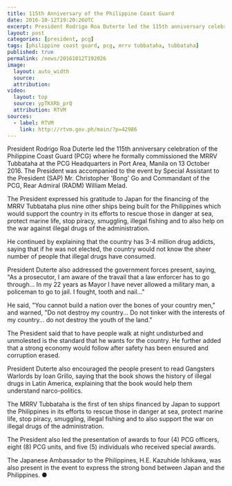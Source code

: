 ```yaml
---
title: 115th Anniversary of the Philippine Coast Guard
date: 2016-10-12T19:20:26UTC
excerpt: President Rodrigo Roa Duterte led the 115th anniversary celebration of the Philippine Coast Guard and formally commissioned the MRRV Tubbataha at the PCG Headquarters in Port Area, Manila on 13 October 2016.
layout: post
categories: [president, pcg]
tags: [philippine coast guard, pcg, mrrv tubbataha, tubbataha]
published: true
permalink: /news/20161012T192026
image:
  layout: auto_width
  source: 
  attribution: 
video:
  layout: top
  source: ypTKXRb_prQ
  attribution: RTVM
sources:
  - label: RTVM
    link: http://rtvm.gov.ph/main/?p=42986
---
```


President Rodrigo Roa Duterte led the 115th anniversary celebration of the Philippine Coast Guard (PCG) where he formally commissioned the MRRV Tubbataha at the PCG Headquarters in Port Area, Manila on 13 October 2016.
The President was accompanied to the event by Special Assistant to the President (SAP) Mr. Christopher 'Bong' Go and Commandant of the PCG, Rear Admiral (RADM) William Melad.

The President expressed his gratitude to Japan for the financing of the MRRV Tubbataha plus nine other ships being built for the Philippines which would support the country in its efforts to rescue those in danger at sea, protect marine life, stop piracy, smuggling, illegal fishing and to also help on the war against illegal drugs of the administration.

He continued by explaining that the country has 3-4 million drug addicts, saying that if he was not elected, the country would not know the sheer number of people that illegal drugs have consumed.

President Duterte also addressed the government forces present, saying, "As a prosecutor, I am aware of the travail that a law enforcer has to go through... In my 22 years as Mayor I have never allowed a military man, a policeman to go to jail. I fought, tooth and nail..."

He said, "You cannot build a nation over the bones of your country men," and warned, "Do not destroy my country... Do not tinker with the interests of my country... do not destroy the youth of the land."

The President said that to have people walk at night undisturbed and unmolested is the standard that he wants for the country. He further added that a strong economy would follow after safety has been ensured and corruption erased.

President Duterte also encouraged the people present to read Gangsters Warlords by Ioan Grillo, saying that the book shows the history of illegal drugs in Latin America, explaining that the book would help them understand narco-politics.

The MRRV Tubbataha is the first of ten ships financed by Japan to support the Philippines in its efforts to rescue those in danger at sea, protect marine life, stop piracy, smuggling, illegal fishing and to also support the war on illegal drugs of the administration.

The President also led the presentation of awards to four (4) PCG officers, eight (8) PCG units, and five (5) individuals who received special awards.

The Japanese Ambassador to the Philippines, H.E. Kazuhide Ishikawa, was also present in the event to express the strong bond between Japan and the Philippines.
&#x25cf;
